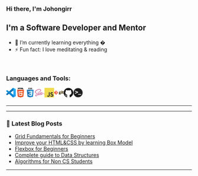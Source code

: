 ### Hi there, I'm Johongirr 


## I'm a Software Developer and Mentor

- 🌱 I’m currently learning everything �
- ⚡ Fun fact: I love meditating & reading

<br />

### Languages and Tools:

<img align="left" alt="Visual Studio Code" width="26px" src="https://raw.githubusercontent.com/github/explore/80688e429a7d4ef2fca1e82350fe8e3517d3494d/topics/visual-studio-code/visual-studio-code.png" />
<img align="left" alt="HTML5" width="26px" src="https://raw.githubusercontent.com/github/explore/80688e429a7d4ef2fca1e82350fe8e3517d3494d/topics/html/html.png" />
<img align="left" alt="CSS3" width="26px" src="https://raw.githubusercontent.com/github/explore/80688e429a7d4ef2fca1e82350fe8e3517d3494d/topics/css/css.png" />
<img align="left" alt="Sass" width="26px" src="https://raw.githubusercontent.com/github/explore/80688e429a7d4ef2fca1e82350fe8e3517d3494d/topics/sass/sass.png" />
<img align="left" alt="JavaScript" width="26px" src="https://raw.githubusercontent.com/github/explore/80688e429a7d4ef2fca1e82350fe8e3517d3494d/topics/javascript/javascript.png" />
<img align="left" alt="Git" width="26px" src="https://raw.githubusercontent.com/github/explore/80688e429a7d4ef2fca1e82350fe8e3517d3494d/topics/git/git.png" />
<img align="left" alt="GitHub" width="26px" src="https://raw.githubusercontent.com/github/explore/78df643247d429f6cc873026c0622819ad797942/topics/github/github.png" />
<img align="left" alt="Terminal" width="26px" src="https://raw.githubusercontent.com/github/explore/80688e429a7d4ef2fca1e82350fe8e3517d3494d/topics/terminal/terminal.png" />

<br />
<br />

---

 

---

### 📕 Latest Blog Posts

<!-- BLOG-POST-LIST:START -->
- [Grid Fundamentals for Beginners](hhttps://dev.to/johongirr/grid-fundamentals-for-beginners-74m)
- [Improve your HTML&CSS by learning Box Model](https://dev.to/johongirr/learn-box-model-to-write-better-css-3dc6)
- [Flexbox for Beginners](https://dev.to/johongirr/flexbox-basics-for-noobs-4bl3)
- [Complete guide to Data Structures](https://dev.to/johongirr/data-structures-for-complete-beginners-af5)
- [Algorithms for Non CS Students](https://dev.to/johongirr/data-structures-for-complete-beginners-af5)
<!-- BLOG-POST-LIST:END -->

---
 
  
 
 
